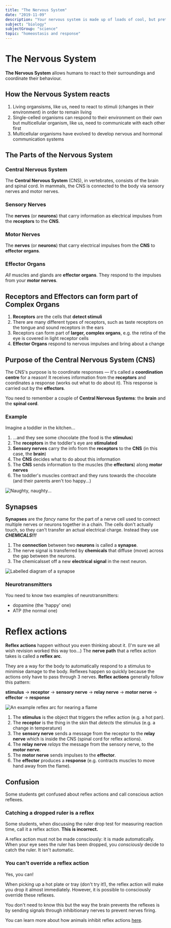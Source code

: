 ```yaml
---
title: "The Nervous System"
date: "2019-11-09"
description: "Your nervous system is made up of loads of cool, but pretty complex, things. Why not check you know whats going on in there?"
subject: "biology"
subjectGroup: "science"
topic: "homeostasis and response"
---
```


# The Nervous System

**The Nervous System** allows humans to react to their surroundings and coordinate their behaviour.

## How the Nervous System reacts

1. Living organsisms, like us, need to react to stimuli (changes in their environment) in order to remain living
2. Single-celled organisms can respond to their environment on their own but multicellular organism, like us, need to communicate with each other first
3. Multicellular organisms have evolved to develop nervous and hormonal communication systems

## The Parts of the Nervous System

### Central Nervous System

The **Central Nervous System** (CNS), in vertebrates, consists of the brain and spinal cord. In mammals, the CNS is connected to the body via sensory nerves and motor nerves.

### Sensory Nerves

The **nerves** (or **neurons**) that carry information as electrical impulses from the **receptors** to the **CNS**.

### Motor Nerves

The **nerves** (or **neurons**) that carry electrical impulses from the **CNS** to **effector organs**.

### Effector Organs

_All_ muscles and glands are **effector organs**. They respond to the impulses from your **motor nerves**.

## Receptors and Effectors can form part of Complex Organs

1. **Receptors** are the cells that **detect stimuli**
2. There are many different types of receptors, such as taste receptors on the tongue and sound receptors in the ears
3. Receptors can form part of **larger, complex organs**, e.g. the retina of the eye is covered in light receptor cells
4. **Effector Organs** respond to nervous impulses and bring about a change

## Purpose of the Central Nervous System (CNS)

The CNS's purpose is to coordinate responses — it's called a **coordination centre** for a reason! It receives information from the **receptors** and coordinates a response (works out what to do about it). This response is carried out by the **effectors**.

You need to remember a couple of **Central Nervous Systems**: the **brain** and the **spinal cord**.

### Example

Imagine a toddler in the kitchen...

1. ...and they see some chocolate (the food is the **stimulus**)
2. The **receptors** in the toddler's eye are **stimulated**
3. **Sensory nerves** carry the info from the **receptors** to the **CNS** (in this case, the **brain**)
4. The **CNS** decides what to do about this information
5. The **CNS** sends information to the muscles (the **effectors**) along **motor nerves**
6. The toddler's muscles contract and they runs towards the chocolate (and their parents aren't too happy...)

![Naughty, naughty...](articles/biology/homeostasis-toddler-eating-chocolate.png)

## Synapses

**Synapses** are the _fancy_ name for the part of a nerve cell used to connect multiple nerves or neurons together in a chain. The cells don't actually touch, so they can't transfer an actual electrical charge. Instead they use **_CHEMICALS!!!_**

1. The **connection** between two **neurons** is called a **synapse**.
2. The nerve signal is transferred by **chemicals** that diffuse (move) across the gap between the neurons.
3. The chemicalsset off a new **electrical signal** in the next neuron.

![Labelled diagram of a synapse](articles/biology/nerve-synapse.jpg)

### Neurotransmitters

You need to know two examples of neurotransmitters:

- dopamine (the 'happy' one)
- ATP (the normal one)

# Reflex actions

**Reflex actions** happen without you even thinking about it. (I'm sure we all wish revision worked this way too...) The **nerve path** that a reflex action takes is called a **reflex arc**.

They are a way for the body to automatically respond to a stimulus to minimise damage to the body. Reflexes happen so quickly because the actions only have to pass through 3 nerves. **Reflex actions** generally follow this pattern:

**stimulus** → **receptor** → **sensory nerve** → **relay nerve** → **motor nerve** → **effector** → **response**

![An example reflex arc for nearing a flame](articles/biology/homeostasis-reflex-action.png)

1. The **stimulus** is the object that triggers the reflex action (e.g. a hot pan).
2. The **receptor** is the thing in the skin that _detects_ the stimulus (e.g. a change in temperature)
3. The **sensory nerve** sends a message from the receptor to the **relay nerve** which is inside the CNS (spinal cord for reflex actions).
4. The **relay nerve** _relays_ the message from the sensory nerve, to the **motor nerve**.
5. The **motor nerve** sends impulses to the **effector**.
6. The **effector** produces a **response** (e.g. contracts muscles to move hand away from the flame).

## Confusion

Some students get confused about reflex actions and call conscious action reflexes.

### Catching a dropped ruler is a reflex

Some students, when discussing the ruler drop test for measuring reaction time, call it a reflex action. **This is incorrect.**

A reflex action must not be made consciously: it is made automatically. When your eye sees the ruler has been dropped, you _consciously_ decide to catch the ruler. It isn't automatic.

### You can't override a reflex action

Yes, you can!

When picking up a hot plate or tray (don't try it!), the reflex action will make you drop it almost immediately. However, it is possible to consciously override these reflexes.

You don't need to know this but the way the brain prevents the reflexes is by sending signals through inhibitionary nerves to prevent nerves firing.

You can learn more about how animals inhibit reflex actions [here](https://biology.stackexchange.com/questions/39768/how-are-reflexes-suppressed).
